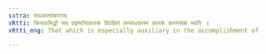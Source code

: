 ```yaml
---
sutra: साधकतमंकरणम्
vRtti: क्रियाप्रसिद्धौ यत् प्रकृष्टोपकारकं विवक्षितं तत्साधकतमं कारकं करणसंज्ञं भवति ॥
vRtti_eng: That which is especially auxiliary in the accomplishment of the action is called the Instrument or _karana_ _karaka_.

---
```

